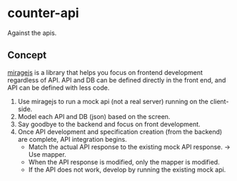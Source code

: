 # counter-api
Against the apis.


## Concept
[miragejs](https://miragejs.com/) is a library that helps you focus on frontend development regardless of API. API and DB can be defined directly in the front end, and API can be defined with less code.

1. Use miragejs to run a mock api (not a real server) running on the client-side.
2. Model each API and DB (json) based on the screen.
3. Say goodbye to the backend and focus on front development.
4. Once API development and specification creation (from the backend) are complete, API integration begins.
    - Match the actual API response to the existing mock API response. → Use mapper.
    - When the API response is modified, only the mapper is modified.
    - If the API does not work, develop by running the existing mock api.
